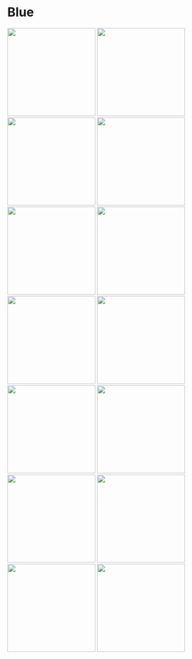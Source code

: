 # Blue


<img src= "https://user-images.githubusercontent.com/45027799/53946645-e0c4a300-40cc-11e9-8baa-ed91b40cef33.png" width= "200">


<img src= "https://user-images.githubusercontent.com/45027799/53946646-e0c4a300-40cc-11e9-97a0-ceeb9cde5d18.png" width= "200">


<img src= "https://user-images.githubusercontent.com/45027799/53946649-e15d3980-40cc-11e9-8dc3-303babb78eca.png" width= "200">


<img src= "https://user-images.githubusercontent.com/45027799/53946651-e1f5d000-40cc-11e9-9c6b-064db0783ce1.png" width= "200">


<img src= "https://user-images.githubusercontent.com/45027799/53946658-e326fd00-40cc-11e9-9448-d1202fc83c4d.png" width= "200">


<img src= "https://user-images.githubusercontent.com/45027799/53946659-e326fd00-40cc-11e9-83b1-9d5d698140ae.png" width= "200">


<img src= "https://user-images.githubusercontent.com/45027799/53946660-e326fd00-40cc-11e9-80af-f4fcb6010949.png" width= "200">


<img src= "https://user-images.githubusercontent.com/45027799/53946661-e3bf9380-40cc-11e9-9e50-828ba790757a.png" width= "200">


<img src= "https://user-images.githubusercontent.com/45027799/53946662-e3bf9380-40cc-11e9-8fa3-256a8ba35436.png" width= "200">


<img src= "https://user-images.githubusercontent.com/45027799/53946663-e3bf9380-40cc-11e9-89c1-f75184118943.png" width= "200">


<img src= "https://user-images.githubusercontent.com/45027799/53946664-e4582a00-40cc-11e9-8682-deb860213c30.png" width= "200">


<img src= "https://user-images.githubusercontent.com/45027799/53946666-e4f0c080-40cc-11e9-9f78-47df197b842c.png" width= "200">


<img src= "https://user-images.githubusercontent.com/45027799/53946667-e4f0c080-40cc-11e9-8b91-d50461b0df74.png" width= "200">


<img src= "https://user-images.githubusercontent.com/45027799/53946669-e5895700-40cc-11e9-9c85-89f7e48bc405.png" width= "200">


